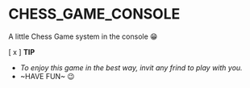 # CHESS_GAME_CONSOLE
A little Chess Game system in the console 😁

[ x ] **TIP** 
- _To enjoy this game in the best way, invit any frind to play with you._
- ~HAVE FUN~ 😉

